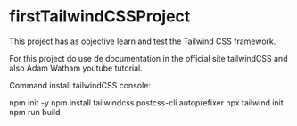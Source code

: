 # firstTailwindCSSProject

This project has as objective learn and test the Tailwind CSS framework.

For this project do use de documentation in the official site tailwindCSS and also Adam Watham youtube tutorial.


Command install tailwindCSS console:

 npm init -y
 npm install tailwindcss postcss-cli autoprefixer
 npx tailwind init
 npm run build
